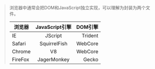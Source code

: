 > 浏览器中通常会把DOM和JavaScript独立实现，可以理解为封装为两个文件。 
>
> |浏览器|JavaScript引擎|DOM引擎
> | - | :-: | -: | 
> |IE|JScript|Trident|
> |Safari|SquirrelFish|WebCore|
> |Chrome|V8|WebCore|
> |FireFox|JagerMonkey|Gecko|
